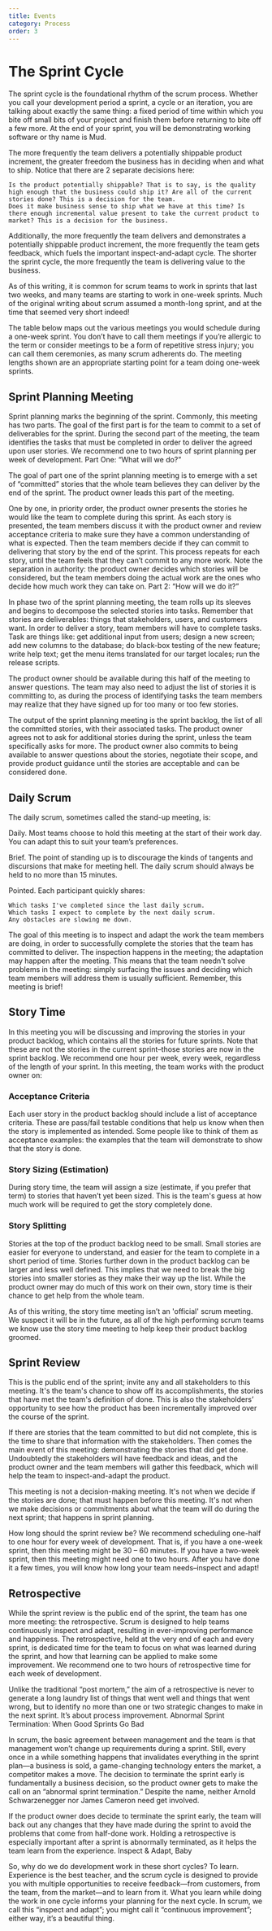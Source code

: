 ```yaml
---
title: Events
category: Process
order: 3
---
```

# The Sprint Cycle

The sprint cycle is the foundational rhythm of the scrum process. Whether you call your development period a sprint, a cycle or an iteration, you are talking about exactly the same thing: a fixed period of time within which you bite off small bits of your project and finish them before returning to bite off a few more. At the end of your sprint, you will be demonstrating working software or thy name is Mud.

The more frequently the team delivers a potentially shippable product increment, the greater freedom the business has in deciding when and what to ship. Notice that there are 2 separate decisions here:

    Is the product potentially shippable? That is to say, is the quality high enough that the business could ship it? Are all of the current stories done? This is a decision for the team.
    Does it make business sense to ship what we have at this time? Is there enough incremental value present to take the current product to market? This is a decision for the business.

Additionally, the more frequently the team delivers and demonstrates a potentially shippable product increment, the more frequently the team gets feedback, which fuels the important inspect-and-adapt cycle.  The shorter the sprint cycle, the more frequently the team is delivering value to the business.

As of this writing, it is common for scrum teams to work in sprints that last two weeks, and many teams are starting to work in one-week sprints. Much of the original writing about scrum assumed a month-long sprint, and at the time that seemed very short indeed!

The table below maps out the various meetings you would schedule during a one-week sprint. You don’t have to call them meetings if you’re allergic to the term or consider meetings to be a form of repetitive stress injury; you can call them ceremonies, as many scrum adherents do. The meeting lengths shown are an appropriate starting point for a team doing one-week sprints.

## Sprint Planning Meeting

Sprint planning marks the beginning of the sprint. Commonly, this meeting has two parts. The goal of the first part is for the team to commit to a set of deliverables for the sprint. During the second part of the meeting, the team identifies the tasks that must be completed in order to deliver the agreed upon user stories. We recommend one to two hours of sprint planning per week of development.
Part One: “What will we do?”

The goal of part one of the sprint planning meeting is to emerge with a set of “committed” stories that the whole team believes they can deliver by the end of the sprint. The product owner leads this part of the meeting.

One by one, in priority order, the product owner presents the stories he would like the team to complete during this sprint. As each story is presented, the team members discuss it with the product owner and review acceptance criteria to make sure they have a common understanding of what is expected. Then the team members decide if they can commit to delivering that story by the end of the sprint. This process repeats for each story, until the team feels that they can’t commit to any more work. Note the separation in authority: the product owner decides which stories will be considered, but the team members doing the actual work are the ones who decide how much work they can take on.
Part 2: “How will we do it?”

In phase two of the sprint planning meeting, the team rolls up its sleeves and begins to decompose the selected stories into tasks. Remember that stories are deliverables: things that stakeholders, users, and customers want. In order to deliver a story, team members will have to complete tasks. Task are things like: get additional input from users; design a new screen; add new columns to the database; do black-box testing of the new feature; write help text; get the menu items translated for our target locales; run the release scripts.

The product owner should be available during this half of the meeting to answer questions. The team may also need to adjust the list of stories it is committing to, as during the process of identifying tasks the team members may realize that they have signed up for too many or too few stories.

The output of the sprint planning meeting is the sprint backlog, the list of all the committed stories, with their associated tasks. The product owner agrees not to ask for additional stories during the sprint, unless the team specifically asks for more. The product owner also commits to being available to answer questions about the stories, negotiate their scope, and provide product guidance until the stories are acceptable and can be considered done.
## Daily Scrum

The daily scrum, sometimes called the stand-up meeting, is:

Daily. Most teams choose to hold this meeting at the start of their work day. You can adapt this to suit your team’s preferences.

Brief. The point of standing up is to discourage the kinds of tangents and discursions that make for meeting hell. The daily scrum should always be held to no more than 15 minutes.

Pointed. Each participant quickly shares:

    Which tasks I've completed since the last daily scrum.
    Which tasks I expect to complete by the next daily scrum.
    Any obstacles are slowing me down.

The goal of this meeting is to inspect and adapt the work the team members are doing, in order to successfully complete the stories that the team has committed to deliver. The inspection happens in the meeting; the adaptation may happen after the meeting. This means that the team needn't solve problems in the meeting: simply surfacing the issues and deciding which team members will address them is usually sufficient. Remember, this meeting is brief!
## Story Time

In this meeting you will be discussing and improving the stories in your product backlog, which contains all the stories for future sprints. Note that these are not the stories in the current sprint–those stories are now in the sprint backlog. We recommend one hour per week, every week, regardless of the length of your sprint. In this meeting, the team works with the product owner on:

### Acceptance Criteria

Each user story in the product backlog should include a list of acceptance criteria. These are pass/fail testable conditions that help us know when then the story is implemented as intended. Some people like to think of them as acceptance examples: the examples that the team will demonstrate to show that the story is done.

### Story Sizing (Estimation)

During story time, the team will assign a size (estimate, if you prefer that term) to stories that haven’t yet been sized. This is the team's guess at how much work will be required to get the story completely done.

### Story Splitting

Stories at the top of the product backlog need to be small. Small stories are easier for everyone to understand, and easier for the team to complete in a short period of time. Stories further down in the product backlog can be larger and less well defined. This implies that we need to break the big stories into smaller stories as they make their way up the list. While the product owner may do much of this work on their own, story time is their chance to get help from the whole team.

As of this writing, the story time meeting isn’t an 'official' scrum meeting.  We suspect it will be in the future, as all of the high performing scrum teams we know use the story time meeting to help keep their product backlog groomed.
## Sprint Review

This is the public end of the sprint; invite any and all stakeholders to this meeting.  It's the team's chance to show off its accomplishments, the stories that have met the team's definition of done.  This is also the stakeholders’ opportunity to see how the product has been incrementally improved over the course of the sprint. 

If there are stories that the team committed to but did not complete, this is the time to share that information with the stakeholders. Then comes the main event of this meeting: demonstrating the stories that did get done. Undoubtedly the stakeholders will have feedback and ideas, and the product owner and the team members will gather this feedback, which will help the team to inspect-and-adapt the product.

This meeting is not a decision-making meeting. It's not when we decide if the stories are done; that must happen before this meeting. It's not when we make decisions or commitments about what the team will do during the next sprint; that happens in sprint planning.

How long should the sprint review be? We recommend scheduling one-half to one hour for every week of development. That is, if you have a one-week sprint, then this meeting might be 30 – 60 minutes. If you have a two-week sprint, then this meeting might need one to two hours. After you have done it a few times, you will know how long your team needs–inspect and adapt!
## Retrospective

While the sprint review is the public end of the sprint, the team has one more meeting: the retrospective. Scrum is designed to help teams continuously inspect and adapt, resulting in ever-improving performance and happiness. The retrospective, held at the very end of each and every sprint, is dedicated time for the team to focus on what was learned during the sprint, and how that learning can be applied to make some improvement.  We recommend one to two hours of retrospective time for each week of development.

Unlike the traditional “post mortem,” the aim of a retrospective is never to generate a long laundry list of things that went well and things that went wrong, but to identify no more than one or two strategic changes to make in the next sprint. It’s about process improvement.
Abnormal Sprint Termination: When Good Sprints Go Bad

In scrum, the basic agreement between management and the team is that management won’t change up requirements during a sprint. Still, every once in a while something happens that invalidates everything in the sprint plan—a business is sold, a game-changing technology enters the market, a competitor makes a move. The decision to terminate the sprint early is fundamentally a business decision, so the product owner gets to make the call on an “abnormal sprint termination.” Despite the name, neither Arnold Schwarzenegger nor James Cameron need get involved.

If the product owner does decide to terminate the sprint early, the team will back out any changes that they have made during the sprint to avoid the problems that come from half-done work. Holding a retrospective is especially important after a sprint is abnormally terminated, as it helps the team learn from the experience.
Inspect & Adapt, Baby

So, why do we do development work in these short cycles? To learn. Experience is the best teacher, and the scrum cycle is designed to provide you with multiple opportunities to receive feedback—from customers, from the team, from the market—and to learn from it. What you learn while doing the work in one cycle informs your planning for the next cycle. In scrum, we call this “inspect and adapt”; you might call it “continuous improvement”; either way, it’s a beautiful thing.